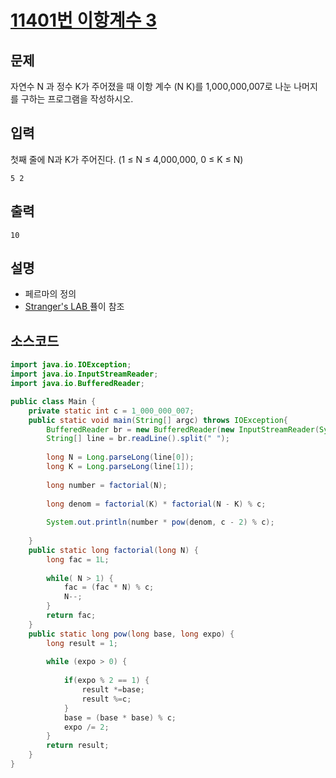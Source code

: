 # [11401번 이항계수 3](https://www.acmicpc.net/problem/11401)

## 문제
자연수 
N 과 정수 K가 주어졌을 때 이항 계수 (N K)를 1,000,000,007로 나눈 나머지를 구하는 프로그램을 작성하시오.
## 입력
첫째 줄에 N과 K가 주어진다. (1 ≤ N ≤ 4,000,000, 0 ≤ K ≤ N)
```
5 2
```
## 출력
```
10
```
## 설명
- 페르마의 정의
- [Stranger's LAB ](https://st-lab.tistory.com/162) 퓰이 참조

## 소스코드
```java
import java.io.IOException;
import java.io.InputStreamReader;
import java.io.BufferedReader;

public class Main {
	private static int c = 1_000_000_007;
	public static void main(String[] argc) throws IOException{
		BufferedReader br = new BufferedReader(new InputStreamReader(System.in));
		String[] line = br.readLine().split(" ");
		
		long N = Long.parseLong(line[0]);
		long K = Long.parseLong(line[1]);
		
		long number = factorial(N);
		
		long denom = factorial(K) * factorial(N - K) % c;
		
		System.out.println(number * pow(denom, c - 2) % c);
		
	}
	public static long factorial(long N) {
		long fac = 1L;
		
		while( N > 1) {
			fac = (fac * N) % c;
			N--;
		}
		return fac;
	}
	public static long pow(long base, long expo) {
		long result = 1;
		
		while (expo > 0) {
			
			if(expo % 2 == 1) {
				result *=base;
				result %=c;
			}
			base = (base * base) % c;
			expo /= 2;
		}
		return result;
	}
}
```
